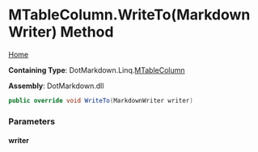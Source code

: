 <a name="_top"></a>

# MTableColumn\.WriteTo\(MarkdownWriter\) Method

[Home](../../../../README.md#_top)

**Containing Type**: DotMarkdown\.Linq\.[MTableColumn](../README.md#_top)

**Assembly**: DotMarkdown\.dll

```csharp
public override void WriteTo(MarkdownWriter writer)
```

### Parameters

#### writer

